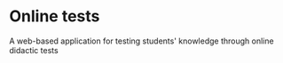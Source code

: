 # Online tests

A web-based application for testing students' knowledge through online didactic tests
